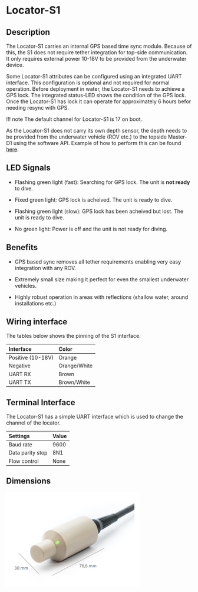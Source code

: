 # Locator-S1

## Description

The Locator-S1 carries an internal GPS based time sync module. Because of this, the S1 does not require tether integration for top-side communication. It only requires external power 10-18V to be provided from the underwater device. 

Some Locator-S1 attributes can be configured using an integrated UART interface. This configuration is optional and not required for normal operation. Before deployment in water, the Locator-S1 needs to achieve a GPS lock. The integrated status-LED shows the condition of the GPS lock. Once the Locator-S1 has lock it can operate for approximately 6 hours befor needing resync with GPS.

!!! note
    The default channel for Locator-S1 is 17 on boot.

As the Locator-S1 does not carry its own depth sensor, the depth needs to be provided from the underwater vehicle (ROV etc.) to the topside Master-D1 using the software API. Example of how to perform this can be found [here](https://waterlinked.github.io/docs/explorer-kit/gui/api/).

## LED Signals

* Flashing green light (fast): Searching for GPS lock. The unit is **not ready** to dive.

* Fixed green light: GPS lock is acheived. The unit is ready to dive.

* Flashing green light (slow): GPS lock has been acheived but lost. The unit is ready to dive.

* No green light: Power is off and the unit is not ready for diving.

## Benefits

* GPS based sync removes all tether requirements enabling very easy integration with any ROV.

* Extremely small size making it perfect for even the smallest underwater vehicles.

* Highly robust operation in areas with reflections (shallow water, around installations etc.)

## Wiring interface

The tables below shows the pinning of the S1 interface.

| Interface           | Color |
| :------------------ | :-- |
| Positive (10-18V) | Orange  |
| Negative | Orange/White   |
| UART RX | Brown  |
| UART TX | Brown/White   |

## Terminal Interface

The Locator-S1 has a simple UART interface which is used to change the channel of the locator. 

| Settings           | Value |
| :------------------ | :-- |
| Baud rate | 9600  |
| Data parity stop | 8N1   |
| Flow control | None  |

## Dimensions

![s1_dimensions](../img/s1_dimensions.png)
